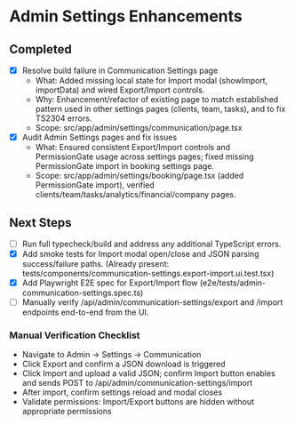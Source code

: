 # Admin Settings Enhancements

## Completed
- [x] Resolve build failure in Communication Settings page
  - What: Added missing local state for Import modal (showImport, importData) and wired Export/Import controls.
  - Why: Enhancement/refactor of existing page to match established pattern used in other settings pages (clients, team, tasks), and to fix TS2304 errors.
  - Scope: src/app/admin/settings/communication/page.tsx
- [x] Audit Admin Settings pages and fix issues
  - What: Ensured consistent Export/Import controls and PermissionGate usage across settings pages; fixed missing PermissionGate import in booking settings page.
  - Scope: src/app/admin/settings/booking/page.tsx (added PermissionGate import), verified clients/team/tasks/analytics/financial/company pages.

## Next Steps
- [ ] Run full typecheck/build and address any additional TypeScript errors.
- [x] Add smoke tests for Import modal open/close and JSON parsing success/failure paths. (Already present: tests/components/communication-settings.export-import.ui.test.tsx)
- [x] Add Playwright E2E spec for Export/Import flow (e2e/tests/admin-communication-settings.spec.ts)
- [ ] Manually verify /api/admin/communication-settings/export and /import endpoints end-to-end from the UI.

### Manual Verification Checklist
- Navigate to Admin → Settings → Communication
- Click Export and confirm a JSON download is triggered
- Click Import and upload a valid JSON; confirm Import button enables and sends POST to /api/admin/communication-settings/import
- After import, confirm settings reload and modal closes
- Validate permissions: Import/Export buttons are hidden without appropriate permissions
